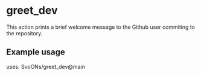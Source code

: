 # greet_dev

This action prints a brief welcome message to the Github user commiting to the repository.

## Example usage

uses: SvoONs/greet_dev@main
